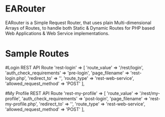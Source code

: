 # EARouter
EARouter is a Simple Request Router, that uses plain Multi-dimensional Arrays of Routes, to handle both Static &amp; Dynamic Routes for PHP based Web Applications &amp; Web Service implementations.

# Sample Routes
#Login REST API Route
'rest-login' => [
		'route_value' => '/rest/login',
		'auth_check_requirements' => 'pre-login',
		'page_filename' => 'rest-login.php',
		'redirect_to' => '',
		'route_type' => 'rest-web-service',
		'allowed_request_method' => 'POST'
	],

#My Profile REST API Route
'rest-my-profile' => [
	'route_value' => '/rest/my-profile',
	'auth_check_requirements' => 'post-login',
	'page_filename' => 'rest-my-profile.php',
	'redirect_to' => '',
	'route_type' => 'rest-web-service',
	'allowed_request_method' => 'POST'
],
	